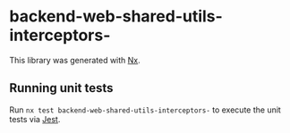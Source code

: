 # backend-web-shared-utils-interceptors-

This library was generated with [Nx](https://nx.dev).

## Running unit tests

Run `nx test backend-web-shared-utils-interceptors-` to execute the unit tests via [Jest](https://jestjs.io).
